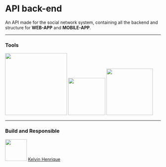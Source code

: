 # API back-end

An API made for the social network system, containing all the backend and structure for **WEB-APP** and **MOBILE-APP**.

<hr>

### Tools

<p>
  <img src="https://mazer.dev/pt-br/laravel/visao-geral/laravel-framework-o-que-e/featured-laravel-logo.png" style="width: 200px;">
  <img src="https://upload.wikimedia.org/wikipedia/commons/thumb/2/27/PHP-logo.svg/800px-PHP-logo.svg.png" style="width: 120px;">
  <img src="https://devtools.com.br/blog/wp-content/uploads/2013/06/MySQL-Logo.wine_.png" style="width: 150px;">
</p>

<hr>

### Build and Responsible

<p>
  <img src="https://scontent.fcgh33-1.fna.fbcdn.net/v/t39.30808-6/337158812_235979985471685_4780276229621897998_n.jpg?_nc_cat=106&ccb=1-7&_nc_sid=730e14&_nc_eui2=AeG7pAR6ksHAxL85nKGlAWZZbqL7WsNqxYluovtaw2rFicDd6FGl69hNKpJRyZWuHXiEsZDArqmsn59PMb7mfqKX&_nc_ohc=PCcF5Z2vNpsAX9vzOI7&_nc_pt=1&_nc_ht=scontent.fcgh33-1.fna&oh=00_AfBXQpz1taWPH2vDT0kIREmGuCF8Kb74d_6cJqgJPUcvyA&oe=6455C7A7" style="width: 70px;">
  <a href="https://github.com/kelvinhenri99" target="_blank">Kelvin Henrique</a>
</p>
